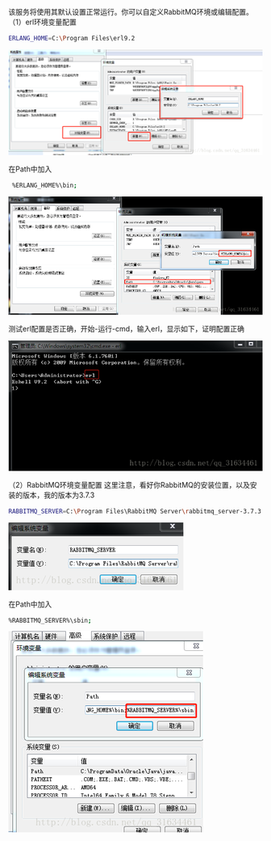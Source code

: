 该服务将使用其默认设置正常运行。你可以自定义RabbitMQ环境或编辑配置。 
（1）erl环境变量配置
```bash
ERLANG_HOME=C:\Program Files\erl9.2
```

![](/assets/1553601059048.png)

在Path中加入

```bash
 %ERLANG_HOME%\bin;
```

![](/assets/1553601084040.png)

测试erl配置是否正确，开始-运行-cmd，输入erl，显示如下，证明配置正确 

![](/assets/1553601097801.png)


（2）RabbitMQ环境变量配置
这里注意，看好你RabbitMQ的安装位置，以及安装的版本，我的版本为3.7.3

```bash
RABBITMQ_SERVER=C:\Program Files\RabbitMQ Server\rabbitmq_server-3.7.3
```

![](/assets/1553601121620.png)

在Path中加入

```bash
%RABBITMQ_SERVER%\sbin;
```

![](/assets/1553601140918.png)
